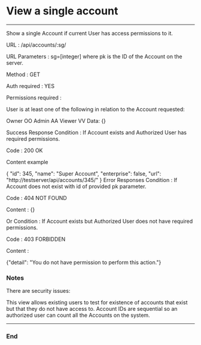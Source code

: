 # View a single account

------------

Show a single Account if current User has access permissions to it.

URL : /api/accounts/:sg/

URL Parameters : sg=[integer] where pk is the ID of the Account on the server.

Method : GET

Auth required : YES

Permissions required :

User is at least one of the following in relation to the Account requested:

Owner OO
Admin AA
Viewer VV
Data: {}

Success Response
Condition : If Account exists and Authorized User has required permissions.

Code : 200 OK

Content example

{
    "id": 345,
    "name": "Super Account",
    "enterprise": false,
    "url": "http://testserver/api/accounts/345/"
}
Error Responses
Condition : If Account does not exist with id of provided pk parameter.

Code : 404 NOT FOUND

Content : {}

Or
Condition : If Account exists but Authorized User does not have required permissions.

Code : 403 FORBIDDEN

Content :

{"detail": "You do not have permission to perform this action."}

### Notes

There are security issues:

This view allows existing users to test for existence of accounts that exist but that they do not have access to.
Account IDs are sequential so an authorized user can count all the Accounts on the system.

------------

### End